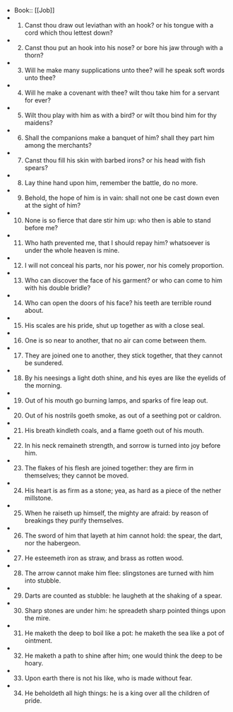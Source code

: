 - Book:: [[Job]]
- 1. Canst thou draw out leviathan with an hook? or his tongue with a cord which thou lettest down?
- 2. Canst thou put an hook into his nose? or bore his jaw through with a thorn?
- 3. Will he make many supplications unto thee? will he speak soft words unto thee?
- 4. Will he make a covenant with thee? wilt thou take him for a servant for ever?
- 5. Wilt thou play with him as with a bird? or wilt thou bind him for thy maidens?
- 6. Shall the companions make a banquet of him? shall they part him among the merchants?
- 7. Canst thou fill his skin with barbed irons? or his head with fish spears?
- 8. Lay thine hand upon him, remember the battle, do no more.
- 9. Behold, the hope of him is in vain: shall not one be cast down even at the sight of him?
- 10. None is so fierce that dare stir him up: who then is able to stand before me?
- 11. Who hath prevented me, that I should repay him? whatsoever is under the whole heaven is mine.
- 12. I will not conceal his parts, nor his power, nor his comely proportion.
- 13. Who can discover the face of his garment? or who can come to him with his double bridle?
- 14. Who can open the doors of his face? his teeth are terrible round about.
- 15. His scales are his pride, shut up together as with a close seal.
- 16. One is so near to another, that no air can come between them.
- 17. They are joined one to another, they stick together, that they cannot be sundered.
- 18. By his neesings a light doth shine, and his eyes are like the eyelids of the morning.
- 19. Out of his mouth go burning lamps, and sparks of fire leap out.
- 20. Out of his nostrils goeth smoke, as out of a seething pot or caldron.
- 21. His breath kindleth coals, and a flame goeth out of his mouth.
- 22. In his neck remaineth strength, and sorrow is turned into joy before him.
- 23. The flakes of his flesh are joined together: they are firm in themselves; they cannot be moved.
- 24. His heart is as firm as a stone; yea, as hard as a piece of the nether millstone.
- 25. When he raiseth up himself, the mighty are afraid: by reason of breakings they purify themselves.
- 26. The sword of him that layeth at him cannot hold: the spear, the dart, nor the habergeon.
- 27. He esteemeth iron as straw, and brass as rotten wood.
- 28. The arrow cannot make him flee: slingstones are turned with him into stubble.
- 29. Darts are counted as stubble: he laugheth at the shaking of a spear.
- 30. Sharp stones are under him: he spreadeth sharp pointed things upon the mire.
- 31. He maketh the deep to boil like a pot: he maketh the sea like a pot of ointment.
- 32. He maketh a path to shine after him; one would think the deep to be hoary.
- 33. Upon earth there is not his like, who is made without fear.
- 34. He beholdeth all high things: he is a king over all the children of pride.
